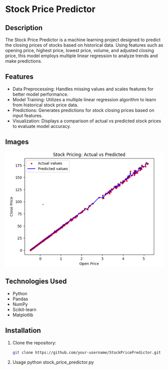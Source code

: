 # Stock Price Predictor

## Description
The Stock Price Predictor is a machine learning project designed to predict the closing prices of stocks based on historical data. Using features such as opening price, highest price, lowest price, volume, and adjusted closing price, this model employs multiple linear regression to analyze trends and make predictions.

## Features
- Data Preprocessing: Handles missing values and scales features for better model performance.
- Model Training: Utilizes a multiple linear regression algorithm to learn from historical stock price data.
- Predictions: Generates predictions for stock closing prices based on input features.
- Visualization: Displays a comparison of actual vs predicted stock prices to evaluate model accuracy.

## Images
![Stock Price Prediction Graph](stock_predictor_image.png)

## Technologies Used
- Python
- Pandas
- NumPy
- Scikit-learn
- Matplotlib

## Installation
1. Clone the repository:
   ```bash
   git clone https://github.com/your-username/StockPricePredictor.git
2. Usage
    python stock_price_predictor.py
